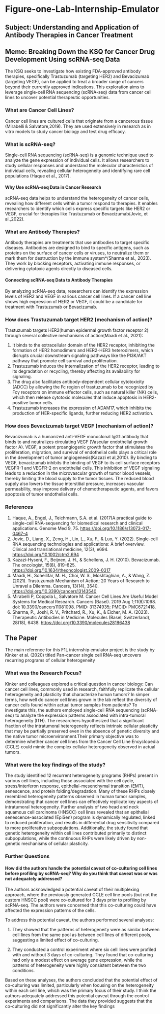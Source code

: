 # Figure-one-Lab-Internship-Emulator
## Subject: Understanding and Application of Antibody Therapies in Cancer Treatment
## Memo: Breaking Down the KSQ for Cancer Drug Development Using scRNA-seq Data
The KSQ seeks to investigate how existing FDA-approved antibody therapies, specifically Trastuzumab (targeting HER2) and Bevacizumab (targeting VEGF), can be applied to treat a broader range of cancers beyond their currently approved indications. This exploration aims to leverage single-cell RNA sequencing (scRNA-seq) data from cancer cell lines to uncover potential therapeutic opportunities.
### What are Cancer Cell Lines?
Cancer cell lines are cultured cells that originate from a cancerous tissue (Mirabelli & Salvatore,2019). They are used extensively in research as in vitro models to study cancer biology and test drug efficacy.
### What is scRNA-seq?
Single-cell RNA sequencing (scRNA-seq) is a genomic technique used to analyze the gene expression of individual cells.  It allows researchers to study cellular responses and understand the molecular characteristics of individual cells, revealing cellular heterogeneity and identifying rare cell populations (Haque et al., 2017).
#### Why Use scRNA-seq Data in Cancer Research
scRNA-seq data helps to understand the heterogeneity of cancer cells, revealing how different cells within a tumor respond to therapies. It enables researchers to identify which cells express specific targets like HER2 or VEGF, crucial for therapies like Trastuzumab or Bevacizumab(Jovic, et al.,2022).
### What are Antibody Therapies?
Antibody therapies are treatments that use antibodies to target specific diseases. Antibodies are designed to bind to specific antigens, such as proteins on the surface of cancer cells or viruses, to neutralize them or mark them for destruction by the immune system*(Sharma et al., 2023). They work by blocking receptors, activating immune responses, or delivering cytotoxic agents directly to diseased cells.
#### Connecting scRNA-seq Data to Antibody Therapies
By analyzing scRNA-seq data, researchers can identify the expression levels of HER2 and VEGF in various cancer cell lines. If a cancer cell line shows high expression of HER2 or VEGF, it could be a candidate for treatment with Trastuzumab or Bevacizumab.
### How does Trastuzumab target HER2 (mechanism of action)?
Trastuzumab targets HER2(human epidermal growth factor receptor 2) through several collective mechanisms of action(Maadi et al., 2021):
1. It binds to the extracellular domain of the HER2 receptor, inhibiting the formation of HER2 homodimers and HER2-HER3 heterodimers, which disrupts crucial downstream signaling pathways like the PI3K/AKT pathway that promote cell survival and proliferation. 
2. Trastuzumab induces the internalization of the HER2 receptor, leading to its degradation or recycling, thereby affecting its availability for signaling. 
3. The drug also facilitates antibody-dependent cellular cytotoxicity (ADCC) by allowing the Fc region of trastuzumab to be recognized by Fcγ receptors on immune effector cells, such as natural killer (NK) cells, which then release cytotoxic molecules that induce apoptosis in HER2-positive tumor cells.
4. Trastuzumab increases the expression of ADAM17, which inhibits the production of HER-specific ligands, further reducing HER2 activation. 
### How does Bevacizumab target VEGF (mechanism of action)?
Bevacizumab  is a humanized anti-VEGF monoclonal IgG1 antibody that binds to and neutralizes circulating VEGF (Vascular endothelial growth factor A). VEGF, a potent proangiogenic growth factor  that stimulates the proliferation, migration, and survival of endothelial cells plays a critical role in the development of tumor angiogenesis(Kazazi et al,2010).
By binding to VEGF, bevacizumab inhibits the binding of VEGF to its cell surface receptors VEGFR-1 and VEGFR-2 on endothelial cells. This inhibition of VEGF signaling leads to a reduction in the microvascular growth of tumor blood vessels, thereby limiting the blood supply to the tumor tissues. The reduced blood supply also lowers the tissue interstitial pressure, increases vascular permeability, may improve delivery of chemotherapeutic agents, and favors apoptosis of tumor endothelial cells.
### References
1. Haque, A., Engel, J., Teichmann, S.A. et al. (2017)A practical guide to single-cell RNA-sequencing for biomedical research and clinical applications. Genome Med 9, 75. https://doi.org/10.1186/s13073-017-0467-4
2. Jovic, D., Liang, X., Zeng, H., Lin, L., Xu, F., & Luo, Y. (2022). Single-cell RNA sequencing technologies and applications: A brief overview. Clinical and translational medicine, 12(3), e694. https://doi.org/10.1002/ctm2.694
3. Kazazi-Hyseni, F., Beijnen, J. H., & Schellens, J. H. (2010). Bevacizumab. The oncologist, 15(8), 819–825. https://doi.org/10.1634/theoncologist.2009-0317
5. Maadi, H., Soheilifar, M. H., Choi, W. S., Moshtaghian, A., & Wang, Z. (2021). Trastuzumab Mechanism of Action; 20 Years of Research to Unravel a Dilemma. Cancers, 13(14), 3540. https://doi.org/10.3390/cancers13143540
5. Mirabelli P, Coppola L, Salvatore M. Cancer Cell Lines Are Useful Model Systems for Medical Research. Cancers (Basel). 2019 Aug 1;11(8):1098. doi: 10.3390/cancers11081098. PMID: 31374935; PMCID: PMC6721418.
6. Sharma, P., Joshi, R. V., Pritchard, R., Xu, K., & Eicher, M. A. (2023). Therapeutic Antibodies in Medicine. Molecules (Basel, Switzerland), 28(18), 6438. https://doi.org/10.3390/molecules28186438

## The Paper
The main reference for this F1L internship emulator project is the study by Kinker et al. (2020) titled Pan-cancer single cell RNA-seq uncovers recurring programs of cellular heterogeneity
### What was the Research Focus?
Kinker and colleagues explored a critical question in cancer biology: Can cancer cell lines, commonly used in research, faithfully replicate the cellular heterogeneity and plasticity that characterize human tumors? In simper terms, how well do cancer cell lines grown in the lab reflect the diversity of cancer cells found within actual tumor samples from patients? 
To investigate this, the authors employed single-cell RNA sequencing (scRNA-seq) to analyze the expression patterns associated with intra-tumoral heterogeneity (ITH). 
The researchers hypothesized that a significant fraction of the intratumoral heterogeneity reflects intrinsic cellular plasticity that may be partially preserved even in the absence of genetic diversity and the native tumor microenvironment.Their primary objective was to determine whether cancer cell lines from the Cancer Cell Line Encyclopedia (CCLE) could mimic the complex cellular heterogeneity observed in actual tumors.
### What were the key findings of the study?
The study identified 12 recurrent heterogeneity programs (RHPs) present in various cell lines, including those associated with the cell cycle, stress/interferon response, epithelial-mesenchymal transition (EMT), senescence, and protein folding/degradation. Many of these RHPs closely resembled heterogeneity patterns observed in human tumor samples, demonstrating that cancer cell lines can effectively replicate key aspects of intratumoral heterogeneity. Further analysis of two head and neck squamous cell carcinoma (HNSCC) cell lines revealed that an epithelial senescence-associated (EpiSen) program is dynamically regulated, linked to reduced proliferation, and results in differential drug sensitivity compared to more proliferative subpopulations. Additionally, the study found that genetic heterogeneity within cell lines contributed primarily to distinct subpopulations, while the continuous RHPs were likely driven by non-genetic mechanisms of cellular plasticity.
### Further Questions
#### How did the authors handle the potential caveat of co-culturing cell lines before profiling by scRNA-seq? Why do you think that caveat was or was not adequately addressed?
The authors acknowledged a potential caveat of their multiplexing approach, where the previously generated CCLE cell line pools (but not the custom HNSCC pool) were co-cultured for 3 days prior to profiling by scRNA-seq. The authors were concerned that this co-culturing could have affected the expression patterns of the cells.

To address this potential caveat, the authors performed several analyses:

1. They showed that the patterns of heterogeneity were as similar between cell lines from the same pool as between cell lines of different pools, suggesting a limited effect of co-culturing.

2. They conducted a control experiment where six cell lines were profiled with and without 3 days of co-culturing. They found that co-culturing had only a modest effect on average gene expression, while the patterns of heterogeneity were highly consistent between the two conditions.

Based on these analyses, the authors concluded that the potential effect of co-culturing was limited, particularly when focusing on the heterogeneity within each cell line, which was the primary focus of their study.
I think the authors adequately addressed this potential caveat through the control experiments and comparisons. The data they provided suggests that the co-culturing did not significantly alter the key findings
